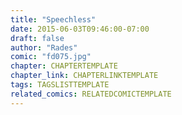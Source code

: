 ```yaml
---
title: "Speechless"
date: 2015-06-03T09:46:00-07:00
draft: false
author: "Rades"
comic: "fd075.jpg"
chapter: CHAPTERTEMPLATE
chapter_link: CHAPTERLINKTEMPLATE
tags: TAGSLISTTEMPLATE
related_comics: RELATEDCOMICTEMPLATE
---
```

